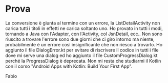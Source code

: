 # Prova
La conversione è giunta al termine con un errore, la ListDetailActivity non carica tutti i titoli in effetti ne carica soltanto uno.
Ho provato in tutti i modi, tornando a Java con l'Adapter, con l'Activity, col JsnDetail, ecc..
Non sono riuscito a trovare l'errore sono due giorni che ci giro intorno ma niente, probabilmente è un errore così insignificante che non riesco a trovarlo.
Ho aggiunto il file DialogError.kt per evitare di riscrivere il codice in tutti i file dove mi serve una dialog ed ho aggiunto il file CustomProgressDialog.kt perché la ProgressDialog è deprecata.
Non mi resta che studiarmi il Kotlin con il corso "Android Apps with Kotlin: Build Your First App".

Fabio
